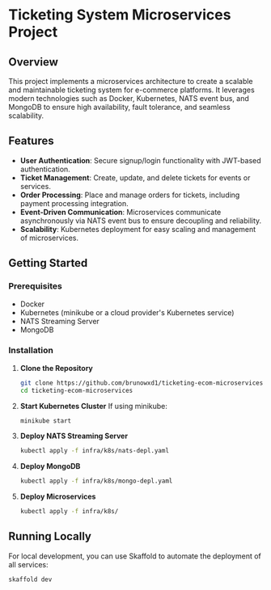 # Ticketing System Microservices Project

## Overview

This project implements a microservices architecture to create a scalable and maintainable ticketing system for e-commerce platforms. It leverages modern technologies such as Docker, Kubernetes, NATS event bus, and MongoDB to ensure high availability, fault tolerance, and seamless scalability.

## Features

- **User Authentication**: Secure signup/login functionality with JWT-based authentication.
- **Ticket Management**: Create, update, and delete tickets for events or services.
- **Order Processing**: Place and manage orders for tickets, including payment processing integration.
- **Event-Driven Communication**: Microservices communicate asynchronously via NATS event bus to ensure decoupling and reliability.
- **Scalability**: Kubernetes deployment for easy scaling and management of microservices.

## Getting Started

### Prerequisites

- Docker
- Kubernetes (minikube or a cloud provider's Kubernetes service)
- NATS Streaming Server
- MongoDB

### Installation

1. **Clone the Repository**

   ```bash
   git clone https://github.com/brunowxd1/ticketing-ecom-microservices.git
   cd ticketing-ecom-microservices
   ```

2. **Start Kubernetes Cluster**
   If using minikube:

   ```bash
   minikube start
   ```

3. **Deploy NATS Streaming Server**

   ```bash
   kubectl apply -f infra/k8s/nats-depl.yaml
   ```

4. **Deploy MongoDB**

   ```bash
   kubectl apply -f infra/k8s/mongo-depl.yaml
   ```

5. **Deploy Microservices**

   ```bash
   kubectl apply -f infra/k8s/
   ```

## Running Locally

For local development, you can use Skaffold to automate the deployment of all services:

```bash
skaffold dev
```
